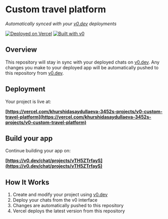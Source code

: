 # Custom travel platform

*Automatically synced with your [v0.dev](https://v0.dev) deployments*

[![Deployed on Vercel](https://img.shields.io/badge/Deployed%20on-Vercel-black?style=for-the-badge&logo=vercel)](https://vercel.com/khurshidasaydullaeva-3452s-projects/v0-custom-travel-platform)
[![Built with v0](https://img.shields.io/badge/Built%20with-v0.dev-black?style=for-the-badge)](https://v0.dev/chat/projects/vTH5ZTrfayS)

## Overview

This repository will stay in sync with your deployed chats on [v0.dev](https://v0.dev).
Any changes you make to your deployed app will be automatically pushed to this repository from [v0.dev](https://v0.dev).

## Deployment

Your project is live at:

**[https://vercel.com/khurshidasaydullaeva-3452s-projects/v0-custom-travel-platform](https://vercel.com/khurshidasaydullaeva-3452s-projects/v0-custom-travel-platform)**

## Build your app

Continue building your app on:

**[https://v0.dev/chat/projects/vTH5ZTrfayS](https://v0.dev/chat/projects/vTH5ZTrfayS)**

## How It Works

1. Create and modify your project using [v0.dev](https://v0.dev)
2. Deploy your chats from the v0 interface
3. Changes are automatically pushed to this repository
4. Vercel deploys the latest version from this repository